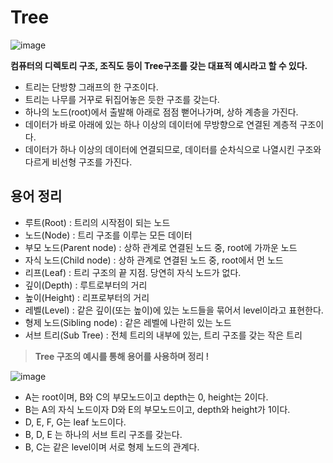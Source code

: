 # **Tree**

![image](https://user-images.githubusercontent.com/110891599/191973157-378567ca-7029-49a5-bf6c-35bc944e4b9d.png)


**컴퓨터의 디렉토리 구조, 조직도 등이 Tree구조를 갖는 대표적 예시라고 할 수 있다.**

-   트리는 단방향 그래프의 한 구조이다.
-   트리는 나무를 거꾸로 뒤집어놓은 듯한 구조를 갖는다.
-   하나의 노드(root)에서 출발해 아래로 점점 뻗어나가며, 상하 계층을 가진다.
-   데이터가 바로 아래에 있는 하나 이상의 데이터에 무방향으로 연결된 계층적 구조이다.
-   데이터가 하나 이상의 데이터에 연결되므로, 데이터를 순차식으로 나열시킨 구조와 다르게 비선형 구조를 가진다.

## **용어 정리**

-   루트(Root) : 트리의 시작점이 되는 노드
-   노드(Node) : 트리 구조를 이루는 모든 데이터
-   부모 노드(Parent node) : 상하 관계로 연결된 노드 중, root에 가까운 노드
-   자식 노드(Child node) : 상하 관계로 연결된 노드 중, root에서 먼 노드
-   리프(Leaf) : 트리 구조의 끝 지점. 당연히 자식 노드가 없다.
-   깊이(Depth) : 루트로부터의 거리
-   높이(Height) : 리프로부터의 거리
-   레벨(Level) : 같은 깊이(또는 높이)에 있는 노드들을 묶어서 level이라고 표현한다.
-   형제 노드(Sibling node) : 같은 레벨에 나란히 있는 노드
-   서브 트리(Sub Tree) : 전체 트리의 내부에 있는, 트리 구조를 갖는 작은 트리

> **Tree 구조의 예시를 통해 용어를 사용하며 정리 !**

![image](https://user-images.githubusercontent.com/110891599/191973157-378567ca-7029-49a5-bf6c-35bc944e4b9d.png)

-   A는 root이며, B와 C의 부모노드이고 depth는 0, height는 2이다.
-   B는 A의 자식 노드이자 D와 E의 부모노드이고, depth와 height가 1이다. 
-   D, E, F, G는 leaf 노드이다.
-   B, D, E 는 하나의 서브 트리 구조를 갖는다.
-   B, C는 같은 level이며 서로 형제 노드의 관계다.

